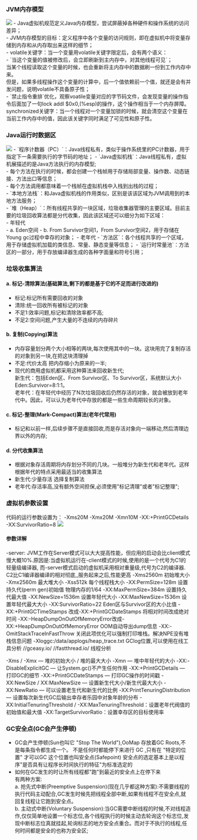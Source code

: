 ### JVM内存模型
<img src='//upload-images.jianshu.io/upload_images/44770-3e7a9bf747d90dbe.png?imageMogr2/auto-orient/strip%7CimageView2/2/w/1240'>
- Java虚拟机规范定义Java内存模型，尝试屏蔽掉各种硬件和操作系统的访问差异；<br>
- JVM内存模型的目标：定义程序中各个变量的访问规则，即在虚拟机中将变量存储到内存和从内存取出来这样的细节；<br>
- volatile关键字：当一个变量用volatile关键字限定后，会有两个语义：<br>
  - `当这个变量的值被修改后，会立即刷新到主内存中，对其他线程可见`；<br>
    当某个线程读取这个变量的时候，也会重新将主内存中的数据刷一份到工作内存中来。<br>
    但是，如果多线程操作这个变量的计算中，后一个值依赖前一个值，就还是会有并发问题，说明volatile不具备原子性；<br>
  - `禁止指令重排`优化，观察voatile变量对应的字节码文件，会发现变量的操作指令后面加了一句lock addl $0x0,(%esp)的操作，这个操作相当于一个内存屏障。<br>
    synchronized关键字：当一个线程对一个变量加锁的时候，就会清空这个变量在当前工作内存中的值，因此该关键字同时满足了可见性和原子性。<br>

### Java运行时数据区
<img src='//upload-images.jianshu.io/upload_images/44770-3dc57436ce2ef1d7.png?imageMogr2/auto-orient/strip%7CimageView2/2/w/1240'>
- `程序计数器（PC）`：Java线程私有，类似于操作系统里的PC计数器，用于指定下一条需要执行的字节码的地址；
- `Java虚拟机栈`：Java线程私有，虚拟机展描述的是Java方法执行的内存模型;<br>
    - 每个方法在执行的时候，都会创建一个栈帧用于存储局部变量、操作数、动态链接、方法出口等信息；<br>
    - 每个方法调用都意味着一个栈帧在虚拟机栈中入栈到出栈的过程；<br>
- `本地方法栈`：和Java虚拟机栈的作用类似，区别是该该区域为JVM调用到的本地方法服务；<br>
- `堆（Heap）`：所有线程共享的一块区域，垃圾收集器管理的主要区域。目前主要的垃圾回收算法都是分代收集，因此该区域还可以细分为如下区域：<br>
   - 年轻代<br>
     -  a. Eden空间
     -  b. From Survivor空间1，From Survivor空间2，用于存储在Young gc过程中幸存的对象；
   - 老年代
- `方法区`：各个线程共享的一个区域，用于存储虚拟机加载的类信息、常量、静态变量等信息；
- `运行时常量池`：方法区的一部分，用于存放编译器生成的各种字面量和符号引用；

### 垃圾收集算法

#### a. 标记-清除算法(基础算法,剩下的都是基于它的不足而进行改进的)
- 标记:标记所有需要回收的对象
- 清除:统一回收所有被标记的对象
- 不足1:效率问题,标记和清除效率都不高;
- 不足2:空间问题,产生大量的不连续的内存碎片

#### b. 复制(Copying)算法
- 内存容量划分两个大小相等的两块,每次使用其中的一块。这块用完了复制存活的对象到另一块,在把这块清理掉
- 不足:代价太高 把内存缩小为原来的一半;
- 现代的商用虚拟机都采用这种算法来回收新生代;<br>
新生代：包括Eden区、From Survivor区、To Survivor区，系统默认大小Eden:Survivor=8:1:1。<br>
老年代：在年轻代中经历了N次垃圾回收后仍然存活的对象，就会被放到老年代中。因此，可以认为老年代中存放的都是一些生命周期较长的对象。<br>

#### c. 标记-整理(Mark-Compact)算法(老年代常用)
- 标记和以前一样,后续步骤不是直接回收,而是存活对象向一端移动,然后清理边界以外的内存; 

#### d. 分代收集算法
- 根据对象存活周期将内存划分不同的几块。一般堆分为新生代和老年代。这样根据年代的特点采用最适当的收集算法
- 新生代:少量存活 选择复制算法
- 老年代:存活率高,没有额外空间担保,必须使用"标记清理"或者"标记整理";

### 虚拟机参数设置
代码的运行参数设置为： -Xms20M -Xmx20M -Xmn10M -XX:+PrintGCDetails -XX:SurvivorRatio=8
<img src="https://runcoding.github.io/static/wiki/learn-java/java/gc_x.png" >

#### 参数详解

 -server: JVM工作在Server模式可以大大提高性能，但应用的启动会比client模式慢大概10%.原因是:当虚拟机运行在-client模式的时候,使用的是一个代号为C1的轻量级编译器, 而-server模式启动的虚拟机采用相对重量级,代号为C2的编译器. C2比C1编译器编译的相对彻底,,服务起来之后,性能更高
 -Xms2560m   初始堆大小
 -Xmx2560m   最大堆大小
 -Xss512k    每个线程栈大小
 -XX:PermSize=128m    设置持久代(perm gen)初始值 物理内存的1/64
 -XX:MaxPermSize=384m 设置持久代最大值
 -XX:NewSize=1536m    设置年轻代大小
 -XX:MaxNewSize=1536m 设置年轻代最大大小
 -XX:SurvivorRatio=22 Eden区与Survivor区的大小比值
 -XX:+PrintGCTimeStamps 改成-XX:+PrintGCDateStamps 将相对时间改成绝对时间
 -XX:-HeapDumpOnOutOfMemoryError改成-XX:+HeapDumpOnOutOfMemoryError    OOM自动导出dump信息
 -XX:-OmitStackTraceInFastThrow  关闭此项优化可以强制打印堆栈。解决NPE没有堆栈信息问题
 -Xloggc:/data/applogs/heap_trace.txt    GClog位置,可以使用在线工具分析  //gceasy.io/
                                         //fastthread.io/   线程分析

-Xms / -Xmx — 堆的初始大小 / 堆的最大大小
-Xmn — 堆中年轻代的大小
-XX:-DisableExplicitGC — 让System.gc()不产生任何作用
-XX:+PrintGCDetails — 打印GC的细节
-XX:+PrintGCDateStamps — 打印GC操作的时间戳
-XX:NewSize / XX:MaxNewSize — 设置新生代大小/新生代最大大小
-XX:NewRatio — 可以设置老生代和新生代的比例
-XX:PrintTenuringDistribution — 设置每次新生代GC后输出幸存者乐园中对象年龄的分布
-XX:InitialTenuringThreshold / -XX:MaxTenuringThreshold：设置老年代阀值的初始值和最大值
-XX:TargetSurvivorRatio：设置幸存区的目标使用率

###  GC安全点(GC会产生停顿)
- GC会产生停顿(Sun也叫它 "Stop The World"),OoMap 存放着GC Roots,不是每条指令都生成一个。 不是任何时都能停下来进行 GC ,只有在 "特定的位置" 才可以GC 这个位置也叫安全点(Safepoint) 安全点的选定基本上是以程序"是否具有让程序长时间执行的特征"为标准选定的
- 如何在GC发生的时让所有线程都"跑"到最近的安全点上在停下来<br>
有两种方案:<br>
a. 抢先式中断(Preemptive Suspension)(现在几乎都这种方案):不需要线程的执行代码主动配合,GC发生时候先把线程全部中断,如果有线程不在安全点,就回复线程让它跑到安全点。<br>
b. 主动式中断(Voluntary Suspension):当GC需要中断线程的时候,不对线程造作,仅仅简单地设置一个标志位,各个线程执行的时候主动去轮询这个标志位,发现中断标志位真就挂起,轮询标志的地方安全点重合。而对于不执行的线程,任何时间都是安全的也称为安全区;<br>
 
 